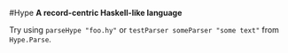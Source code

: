#Hype
**A record-centric Haskell-like language**

Try using `parseHype "foo.hy"` or `testParser someParser "some text"`
from `Hype.Parse`. 